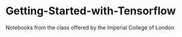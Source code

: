 # Getting-Started-with-Tensorflow
Notebooks from the class offered by the Imperial College of London
